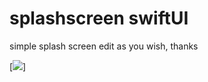 # splashscreen swiftUI

simple splash screen edit as you wish, thanks


[![](https://im.ezgif.com/tmp/ezgif-1-4bb54b968f.gif)]

